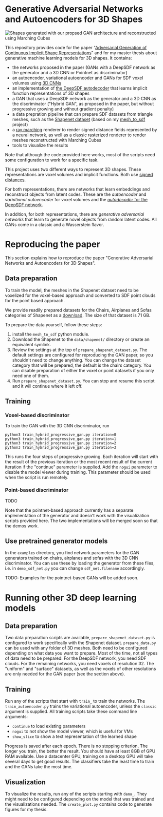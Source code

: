 # Generative Adversarial Networks and Autoencoders for 3D Shapes

![Shapes generated with our propsed GAN architecture and reconstructed using Marching Cubes](https://raw.githubusercontent.com/marian42/shapegan/master/examples/gan_shapes.png)

This repository provides code for the paper "[Adversarial Generation of Continuous Implicit Shape
Representations](https://arxiv.org/abs/2002.00349)" and for my master thesis about generative machine learning models for 3D shapes.
It contains:

- the networks proposed in the paper (GANs with a DeepSDF network as the generator and a 3D CNN or Pointnet as discriminator)
- an autoencoder, variational autoencoder and GANs for SDF voxel volumes using [3D CNNs](http://papers.nips.cc/paper/6096-learning-a-probabilistic-latent-space-of-object-shapes-via-3d-generative-adversarial-modeling.pdf)
- an implementation of [the DeepSDF autodecoder](https://arxiv.org/pdf/1901.05103.pdf) that learns implicit function representations of 3D shapes
- a GAN that uses a DeepSDF network as the generator and a 3D CNN as the discriminator ("Hybrid GAN", as proposed in the paper, but without progressive growing and without gradient penalty)
- a data prepration pipeline that can prepare SDF datasets from triangle meshes, such as the [Shapenet dataset](https://www.shapenet.org/) (based on my [mesh_to_sdf](https://github.com/marian42/mesh_to_sdf) project)
- a [ray marching](http://jamie-wong.com/2016/07/15/ray-marching-signed-distance-functions/) renderer to render signed distance fields represented by a neural network, as well as a classic rasterized renderer to render meshes reconstructed with Marching Cubes
- tools to visualize the results

Note that although the code provided here works, most of the scripts need some configuration to work for a specific task.

This project uses two different ways to represent 3D shapes.
These representations are voxel volumes and implicit functions.
Both use [signed distances](https://en.wikipedia.org/wiki/Signed_distance_function).

For both representations, there are networks that learn embeddings and reconstruct objects from latent codes.
These are the *autoencoder* and *variational autoencoder* for voxel volumes and the [*autodecoder* for the DeepSDF network](https://arxiv.org/pdf/1901.05103.pdf).

In addition, for both representations, there are *generative adversarial networks* that learn to generate novel objects from random latent codes.
All GANs come in a classic and a Wasserstein flavor.


# Reproducing the paper

This section explains how to reproduce the paper "Generative Adversarial Networks and Autoencoders for 3D Shapes".

## Data preparation

To train the model, the meshes in the Shapenet dataset need to be voxelized for the voxel-based approach and converted to SDF point clouds for the point based approach.

We provide readily prepared datasets for the Chairs, Airplanes and Sofas categories of Shapenet as a [download](https://ls7-data.cs.tu-dortmund.de/shape_net/ShapeNet_SDF.tar.gz).
The size of that dataset is 71 GB.

To prepare the data yourself, follow these steps:

1. install the `mesh_to_sdf` python module.
2. Download the Shapenet to the `data/shapenet/` directory or create an equivalent symlink.
3. Review the settings at the top of `prepare_shapenet_dataset.py`.
The default settings are configured for reproducing the GAN paper, so you shouldn't need to change anything.
You can change the dataset category that will be prepared, the default is the chairs category.
You can disable preparation of either the voxel or point datasets if you only need one of them.
4. Run `prepare_shapenet_dataset.py`.
You can stop and resume this script and it will continue where it left off.

## Training

### Voxel-based discriminator

To train the GAN with the 3D CNN discriminator, run

    python3 train_hybrid_progressive_gan.py iteration=0
    python3 train_hybrid_progressive_gan.py iteration=1
    python3 train_hybrid_progressive_gan.py iteration=2
    python3 train_hybrid_progressive_gan.py iteration=3

This runs the four steps of progressive growing.
Each iteration will start with the result of the previous iteration or the most recent result of the current iteration if the "continue" parameter is supplied.
Add the `nogui` parameter to disable the model viewer during training.
This parameter should be used when the script is run remotely.

### Point-based discriminator

TODO

Note that the pointnet-based approach currently has a separate implementation of the generator and doesn't work with the visualization scripts provided here.
The two implementations will be merged soon so that the demos work.

## Use pretrained generator models

In the `examples` directory, you find network parameters for the GAN generators trained on chairs, airplanes and sofas with the 3D CNN discriminator.
You can use these by loading the generator from these files, i.e. in `demo_sdf_net.py` you can change `sdf_net.filename` accordingly.

TODO: Examples for the pointnet-based GANs will be added soon.

# Running other 3D deep learning models

## Data preparation

Two data preparation scripts are available, `prepare_shapenet_dataset.py` is configured to work specifically with the Shapenet dataset.
`prepare_data.py` can be used with any folder of 3D meshes.
Both need to be configured depending on what data you want to prepare.
Most of the time, not all types of data need to be prepared.
For the DeepSDF network, you need SDF clouds.
For the remaining networks, you need voxels of resolution 32.
The "uniform" and "surface" datasets, as well as the voxels of other resolutions are only needed for the GAN paper (see the section above).

## Training

Run any of the scripts that start with `train_` to train the networks.
The `train_autoencoder.py` trains the variational autoencoder, unless the `classic` argument is supplied.
All training scripts take these command line arguments:
- `continue` to load existing parameters
- `nogui`  to not show the model viewer, which is useful for VMs
- `show_slice` to show a text representation of the learned shape

Progress is saved after each epoch.
There is no stopping criterion.
The longer you train, the better the result.
You should have at least 8GB of GPU RAM available.
Use a datacenter GPU, training on a desktop GPU will take several days to get good results.
The classifiers take the least time to train and the GANs take the most time.

## Visualization

To visualize the results, run any of the scripts starting with `demo_`.
They might need to be configured depending on the model that was trained and the visualizations needed.
The `create_plot.py` contains code to generate figures for my thesis.
